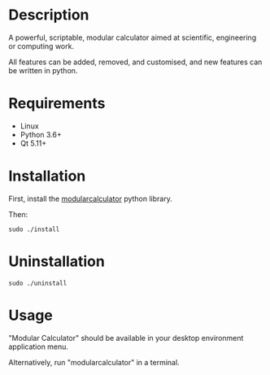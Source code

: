 # Description

A powerful, scriptable, modular calculator aimed at scientific, engineering or computing work.

All features can be added, removed, and customised, and new features can be written in python.


# Requirements

* Linux
* Python 3.6+
* Qt 5.11+


# Installation

First, install the [modularcalculator](https://github.com/JordanL2/ModularCalculator) python library.

Then:
```
sudo ./install
```


# Uninstallation

```
sudo ./uninstall
```


# Usage

"Modular Calculator" should be available in your desktop environment application menu.

Alternatively, run "modularcalculator" in a terminal.
